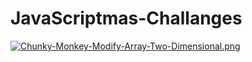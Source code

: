 # JavaScriptmas-Challanges

[![Chunky-Monkey-Modify-Array-Two-Dimensional.png](https://i.postimg.cc/9MHj3JxF/Chunky-Monkey-Modify-Array-Two-Dimensional.png)](https://postimg.cc/B8pzHc9d)
